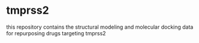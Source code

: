 # tmprss2
this repository contains the structural modeling and molecular docking data for repurposing drugs targeting tmprss2
